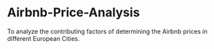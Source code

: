 # Airbnb-Price-Analysis
To analyze the contributing factors of determining the Airbnb prices in different European Cities.
